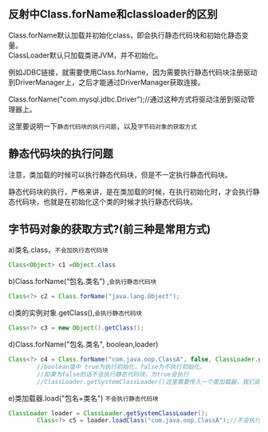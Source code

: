 ## 反射中Class.forName和classloader的区别

Class.forName默认加载并初始化class，即会执行静态代码块和初始化静态变量。</br>
ClassLoader默认只加载类进JVM，并不初始化。

例如JDBC链接，就需要使用Class.forName，因为需要执行静态代码块注册驱动到DriverManager上，之后才能通过DriverManager获取连接。

Class.forName("com.mysql.jdbc.Driver");//通过这种方式将驱动注册到驱动管理器上。

这里要说明一下`静态代码块的执行问题`，以及`字节码对象的获取方式`

## 静态代码块的执行问题

注意，类加载的时候可以执行静态代码块，但是不一定执行静态代码块。

静态代码块的执行，严格来讲，是在类加载的时候，在执行初始化时，才会执行静态代码块，也就是在初始化这个类的时候才执行静态代码块。

## 字节码对象的获取方式?(前三种是常用方式)

a)类名.class，`不会加执行态代码块`
```java
Class<Object> c1 =Object.class
```
b)Class.forName(“包名.类名”) ,`会执行静态代码块`
```java
Class<?> c2 = Class.forName("java.lang.Object");
```
c)类的实例对象.getClass(),`会执行静态代码块`
```java
Class<?> c3 = new Object().getClass();
```
d)Class.forName("包名.类名", boolean,loader)
```java
Class<?> c4 = Class.forName("com.java.oop.ClassA", false, ClassLoader.getSystemClassLoader());
		//boolean值中 true为执行初始化，false为不执行初始化。
		//如果为false的话不会执行静态代码块，为true会执行
		//ClassLoader.getSystemClassLoader()这里需要传入一个类加载器，我们调用的系统默认类加载器
```
e)类加载器.load("包名+类名") `不会执行静态代码块`
```java
ClassLoader loader = ClassLoader.getSystemClassLoader();
		Class<?> c5 = loader.loadClass("com.java.oop.ClassA");//不会执行静态代码块。
```

